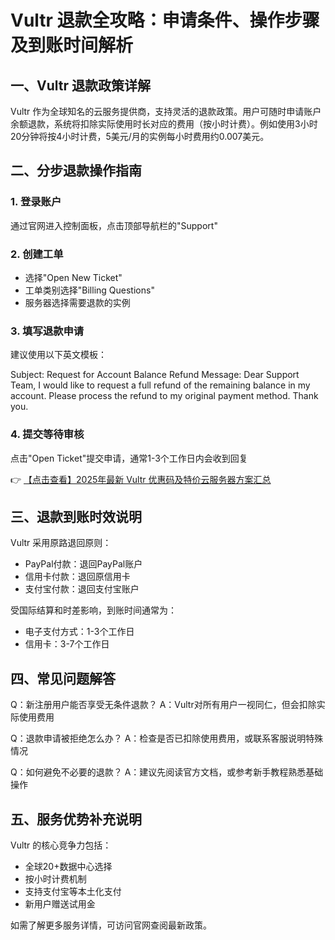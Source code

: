 # Vultr 退款全攻略：申请条件、操作步骤及到账时间解析

## 一、Vultr 退款政策详解

Vultr 作为全球知名的云服务提供商，支持灵活的退款政策。用户可随时申请账户余额退款，系统将扣除实际使用时长对应的费用（按小时计费）。例如使用3小时20分钟将按4小时计费，5美元/月的实例每小时费用约0.007美元。

## 二、分步退款操作指南

### 1. 登录账户
通过官网进入控制面板，点击顶部导航栏的"Support"

### 2. 创建工单
- 选择"Open New Ticket"
- 工单类别选择"Billing Questions"
- 服务器选择需要退款的实例

### 3. 填写退款申请
建议使用以下英文模板：

Subject: Request for Account Balance Refund
Message: 
Dear Support Team,
I would like to request a full refund of the remaining balance in my account. 
Please process the refund to my original payment method.
Thank you.

### 4. 提交等待审核
点击"Open Ticket"提交申请，通常1-3个工作日内会收到回复

👉 [【点击查看】2025年最新 Vultr 优惠码及特价云服务器方案汇总](https://bit.ly/VuLtr)

## 三、退款到账时效说明

Vultr 采用原路退回原则：
- PayPal付款：退回PayPal账户
- 信用卡付款：退回原信用卡
- 支付宝付款：退回支付宝账户

受国际结算和时差影响，到账时间通常为：
- 电子支付方式：1-3个工作日
- 信用卡：3-7个工作日

## 四、常见问题解答

Q：新注册用户能否享受无条件退款？
A：Vultr对所有用户一视同仁，但会扣除实际使用费用

Q：退款申请被拒绝怎么办？
A：检查是否已扣除使用费用，或联系客服说明特殊情况

Q：如何避免不必要的退款？
A：建议先阅读官方文档，或参考新手教程熟悉基础操作

## 五、服务优势补充说明

Vultr 的核心竞争力包括：
- 全球20+数据中心选择
- 按小时计费机制
- 支持支付宝等本土化支付
- 新用户赠送试用金

如需了解更多服务详情，可访问官网查阅最新政策。